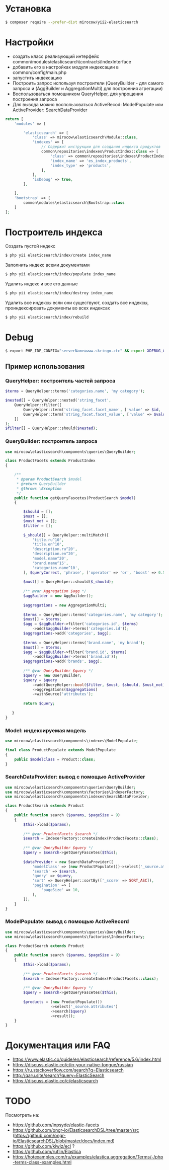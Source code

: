 # Установка

```bash
$ composer require --prefer-dist mirocow/yii2-elasticsearch
```

# Настройки

* создать класс реализующий интерфейс common\modules\elasticsearch\contracts\IndexInterface
* добавить его в настройках модуля индексации в common/config/main.php
* запустить индексацию
* Построить запрос используя построители (QueryBuilder - для самого запроса и (AggBuilder и AggregationMulti) для построения агрегации)
* Воспользоваться помошником QueryHelper, для упрощения построения запроса
* Для вывода можно воспользоваться ActiveRecod: ModelPopulate или ActiveProvider: SearchDataProvider

```php
return [
    'modules' => [

        'elasticsearch' => [
            'class' => mirocow\elasticsearch\Module::class,
            'indexes' => [
                // Содержит инструкции для создания индекса продуктов
                common\repositories\indexes\ProductIndex::class => [
                    'class' => common\repositories\indexes\ProductIndex::class,
                    'index_name' => 'es_index_products',
                    'index_type' => 'products',
                ],
            ],
            'isDebug' => true,
        ],

    ],
    'bootstrap' => [
        common\modules\elasticsearch\Bootstrap::class
    ]
];
```

# Построитель индекса

Создать пустой индекс
```bash
$ php yii elasticsearch/index/create index_name
```

Заполнить индекс всеми документами
```bash
$ php yii elasticsearch/index/populate index_name
```

Удалить индекс и все его данные
```bash
$ php yii elasticsearch/index/destroy index_name
```

Удалить все индексы если они существуют, создать все индексы, проиндексировать документы во всех индексах
```bash
$ php yii elasticsearch/index/rebuild
```

# Debug

```bash
$ export PHP_IDE_CONFIG="serverName=www.skringo.ztc" && export XDEBUG_CONFIG="remote_host=192.168.1.6 idekey=xdebug" && php7.0 ./yii elasticsearch/index/create products_search
```

## Пример использования

### QueryHelper: построитель частей запроса

```php
$terms = QueryHelper::terms('categories.name', 'my category');

$nested[] = QueryHelper::nested('string_facet',
    QueryHelper::filter([
        QueryHelper::term('string_facet.facet_name', ['value' => $id, 'boost' => 1]),
        QueryHelper::term('string_facet.facet_value', ['value' => $value, 'boost' => 1]),
    ])
);
$filter[] = QueryHelper::should($nested);

```

### QueryBuilder: построитель запроса

```php
use mirocow\elasticsearch\components\queries\QueryBuilder;

class ProductFacets extends ProductIndex
{

    /**
     * @param ProductSearch $model
     * @return QueryBuilder
     * @throws \Exception
     */
    public function getQueryFascetes(ProductSearch $model)
    {

        $should = [];
        $must = [];
        $must_not = [];
        $filter = [];
        
        $_should[] = QueryHelper::multiMatch([
            'title.ru^10',
            'title.en^10',
            'description.ru^20',
            'description.en^20',
            'model.name^20',
            'brand.name^15',
            'categories.name^10',
        ], $queryCorrect, 'phrase', ['operator' => 'or', 'boost' => 0.5]);
        
        $must[] = QueryHelper::should($_should);
        
        /** @var Aggregation $agg */
        $aggBuilder = new AggBuilder();
        
        $aggregations = new AggregationMulti;
        
        $terms = QueryHelper::terms('categories.name', 'my category');
        $must[] = $terms;
        $agg = $aggBuilder->filter('categories.id', $terms)
            ->add($aggBuilder->terms('categories.id'));
        $aggregations->add('categories', $agg);
        
        $terms = QueryHelper::terms('brand.name', 'my brand');
        $must[] = $terms;
        $agg = $aggBuilder->filter('brand.id', $terms)
            ->add($aggBuilder->terms('brand.id'));
        $aggregations->add('brands', $agg);        
        
        /** @var QueryBuilder $query */
        $query = new QueryBuilder;
        $query = $query
            ->add(QueryHelper::bool($filter, $must, $should, $must_not))
            ->aggregations($aggregations)
            ->withSource('attributes');
            
        return $query;    
    
   }
}   
```

### Model: индексируемая модель

```php
use mirocow\elasticsearch\components\indexes\ModelPopulate;

final class ProductPopulate extends ModelPopulate
{
    public $modelClass = Product::class;
}
```

### SearchDataProvider: вывод с помощью ActiveProvider

```php
use mirocow\elasticsearch\components\queries\QueryBuilder;
use mirocow\elasticsearch\components\factories\IndexerFactory;
use mirocow\elasticsearch\components\indexes\SearchDataProvider;

class ProductSearch extends Product
{
    public function search ($params, $pageSize = 9)
    {
        $this->load($params);
    
        /** @var ProductFacets $search */
        $search = IndexerFactory::createIndex(ProductFacets::class);
        
        /** @var QueryBuilder $query */
        $query = $search->getQueryFascetes($this);
        
        $dataProvider = new SearchDataProvider([
            'modelClass' => (new ProductPopulate())->select('_source.attributes'),
            'search' => $search,
            'query' => $query,
            'sort' => QueryHelper::sortBy(['_score' => SORT_ASC]),
            'pagination' => [
                'pageSize' => 10,
            ],
        ]);
    }
}
```

### ModelPopulate: вывод с помощью ActiveRecord

```php
use mirocow\elasticsearch\components\queries\QueryBuilder;
use mirocow\elasticsearch\components\factories\IndexerFactory;

class ProductSearch extends Product
{
    public function search ($params, $pageSize = 9)
    {
        $this->load($params);
        
        /** @var ProductFacets $search */
        $search = IndexerFactory::createIndex(ProductFacets::class);
        
        /** @var QueryBuilder $query */
        $query = $search->getQueryFascetes($this);
        
        $products = (new ProductPopulate())
                    ->select('_source.attributes')
                    ->search($query)
                    ->result();
    }
}
```

# Документация или FAQ

* https://www.elastic.co/guide/en/elasticsearch/reference/5.6/index.html
* https://discuss.elastic.co/c/in-your-native-tongue/russian
* https://ru.stackoverflow.com/search?q=Elasticsearch
* http://qaru.site/search?query=ElasticSearch
* https://discuss.elastic.co/c/elasticsearch

# TODO

Посмотреть на:

* https://github.com/inpsyde/elastic-facets
* https://github.com/ongr-io/ElasticsearchDSL/tree/master/src (https://github.com/ongr-io/ElasticsearchDSL/blob/master/docs/index.md)
* https://github.com/kiwiz/ecl ?
* https://github.com/ruflin/Elastica
* https://hotexamples.com/ru/examples/elastica.aggregation/Terms/-/php-terms-class-examples.html
